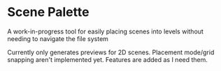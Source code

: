 # Scene Palette
A work-in-progress tool for easily placing scenes into levels without needing to navigate the file system

Currently only generates previews for 2D scenes.
Placement mode/grid snapping aren't implemented yet.
Features are added as I need them.
